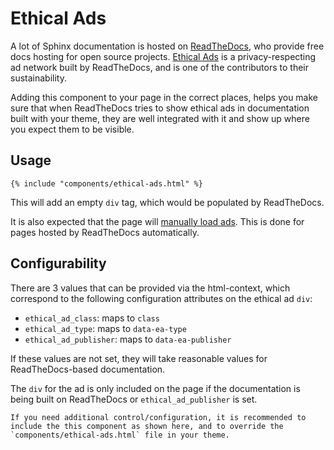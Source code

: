 # Ethical Ads

A lot of Sphinx documentation is hosted on [ReadTheDocs], who provide
free docs hosting for open source projects. [Ethical Ads] is a
privacy-respecting ad network built by ReadTheDocs, and is one of the
contributors to their sustainability.

Adding this component to your page in the correct places, helps you make
sure that when ReadTheDocs tries to show ethical ads in documentation
built with your theme, they are well integrated with it and show up
where you expect them to be visible.

## Usage

```jinja
{% include "components/ethical-ads.html" %}
```

This will add an empty `div` tag, which would be populated by ReadTheDocs.

It is also expected that the page will [manually load ads]. This is done
for pages hosted by ReadTheDocs automatically.

## Configurability

There are 3 values that can be provided via the html-context, which
correspond to the following configuration attributes on the ethical ad
`div`:

- `ethical_ad_class`: maps to `class`
- `ethical_ad_type`: maps to `data-ea-type`
- `ethical_ad_publisher`: maps to `data-ea-publisher`

If these values are not set, they will take reasonable values for
ReadTheDocs-based documentation.

The `div` for the ad is only included on the page if the documentation
is being built on ReadTheDocs or `ethical_ad_publisher` is set.

```{tip}
If you need additional control/configuration, it is recommended to
include the this component as shown here, and to override the
`components/ethical-ads.html` file in your theme.
```

[ReadTheDocs]: https://readthedocs.org/
[Ethical Ads]: https://www.ethicalads.io/
[manually load ads]: https://ethical-ad-client.readthedocs.io/en/latest/#manually-loading-ads
